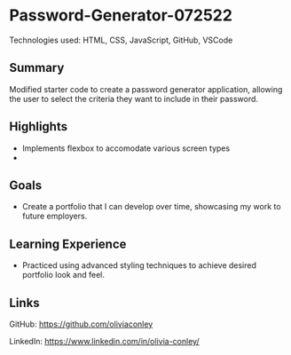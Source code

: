 # Password-Generator-072522

Technologies used: HTML, CSS, JavaScript, GitHub, VSCode
## Summary 
Modified starter code to create a password generator application, allowing the user to select the criteria they want to include in their password. 

## Highlights
* Implements flexbox to accomodate various screen types
* 

## Goals 

* Create a portfolio that I can develop over time, showcasing my work to future employers. 

## Learning Experience

* Practiced using advanced styling techniques to achieve desired portfolio look and feel. 

## Links

GitHub: https://github.com/oliviaconley

LinkedIn: https://www.linkedin.com/in/olivia-conley/